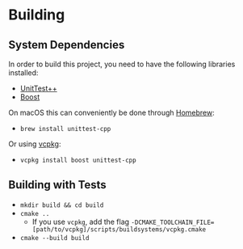 # Building

## System Dependencies
In order to build this project, you need to have the following libraries installed:

* [UnitTest++](https://github.com/unittest-cpp/unittest-cpp)
* [Boost](https://www.boost.org)

On macOS this can conveniently be done through [Homebrew](https://brew.sh):

* `brew install unittest-cpp`

Or using [vcpkg](https://github.com/Microsoft/vcpkg):

* `vcpkg install boost unittest-cpp`

## Building with Tests
* `mkdir build && cd build`
* `cmake ..`
    * If you use `vcpkg`, add the flag `-DCMAKE_TOOLCHAIN_FILE=[path/to/vcpkg]/scripts/buildsystems/vcpkg.cmake`
* `cmake --build build`

